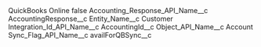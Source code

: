 <?xml version="1.0" encoding="UTF-8"?>
<CustomMetadata xmlns="http://soap.sforce.com/2006/04/metadata" xmlns:xsi="http://www.w3.org/2001/XMLSchema-instance" xmlns:xsd="http://www.w3.org/2001/XMLSchema">
    <label>QuickBooks Online</label>
    <protected>false</protected>
    <values>
        <field>Accounting_Response_API_Name__c</field>
        <value xsi:type="xsd:string">AccountingResponse__c</value>
    </values>
    <values>
        <field>Entity_Name__c</field>
        <value xsi:type="xsd:string">Customer</value>
    </values>
    <values>
        <field>Integration_Id_API_Name__c</field>
        <value xsi:type="xsd:string">AccountingId__c</value>
    </values>
    <values>
        <field>Object_API_Name__c</field>
        <value xsi:type="xsd:string">Account</value>
    </values>
    <values>
        <field>Sync_Flag_API_Name__c</field>
        <value xsi:type="xsd:string">availForQBSync__c</value>
    </values>
</CustomMetadata>

